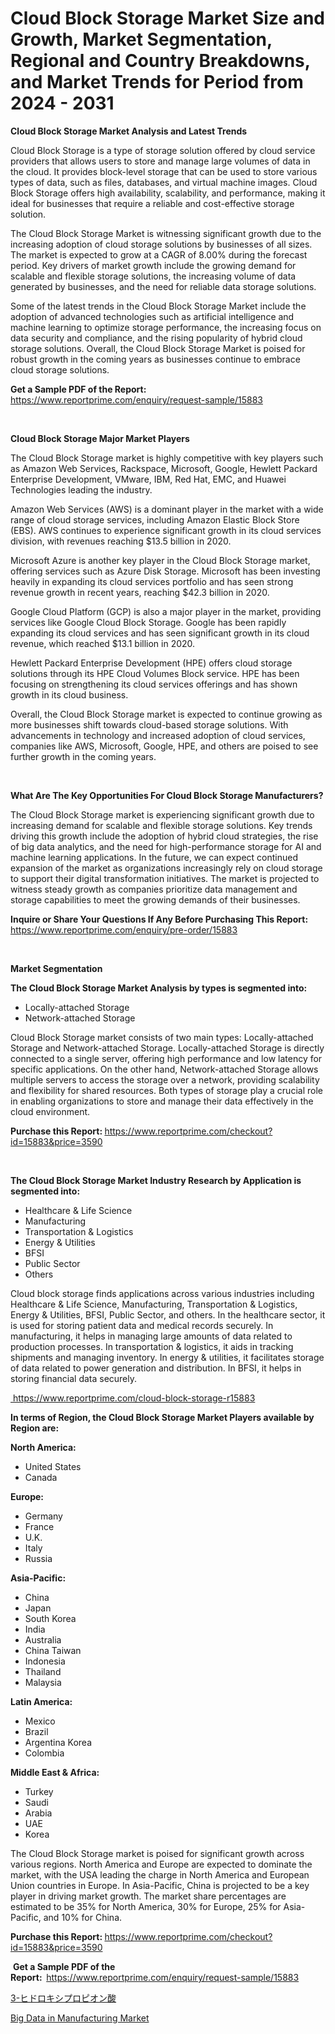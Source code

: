 <p><h1>Cloud Block Storage Market Size and Growth, Market Segmentation, Regional and Country Breakdowns, and Market Trends for Period from 2024 -  2031</h1></p><p><strong>Cloud Block Storage Market Analysis and Latest Trends</strong></p>
<p><p>Cloud Block Storage is a type of storage solution offered by cloud service providers that allows users to store and manage large volumes of data in the cloud. It provides block-level storage that can be used to store various types of data, such as files, databases, and virtual machine images. Cloud Block Storage offers high availability, scalability, and performance, making it ideal for businesses that require a reliable and cost-effective storage solution.</p><p>The Cloud Block Storage Market is witnessing significant growth due to the increasing adoption of cloud storage solutions by businesses of all sizes. The market is expected to grow at a CAGR of 8.00% during the forecast period. Key drivers of market growth include the growing demand for scalable and flexible storage solutions, the increasing volume of data generated by businesses, and the need for reliable data storage solutions.</p><p>Some of the latest trends in the Cloud Block Storage Market include the adoption of advanced technologies such as artificial intelligence and machine learning to optimize storage performance, the increasing focus on data security and compliance, and the rising popularity of hybrid cloud storage solutions. Overall, the Cloud Block Storage Market is poised for robust growth in the coming years as businesses continue to embrace cloud storage solutions.</p></p>
<p><strong>Get a Sample PDF of the Report:&nbsp;</strong> <a href="https://www.reportprime.com/enquiry/request-sample/15883">https://www.reportprime.com/enquiry/request-sample/15883</a></p>
<p>&nbsp;</p>
<p><strong>Cloud Block Storage Major Market Players</strong></p>
<p><p>The Cloud Block Storage market is highly competitive with key players such as Amazon Web Services, Rackspace, Microsoft, Google, Hewlett Packard Enterprise Development, VMware, IBM, Red Hat, EMC, and Huawei Technologies leading the industry. </p><p>Amazon Web Services (AWS) is a dominant player in the market with a wide range of cloud storage services, including Amazon Elastic Block Store (EBS). AWS continues to experience significant growth in its cloud services division, with revenues reaching $13.5 billion in 2020.</p><p>Microsoft Azure is another key player in the Cloud Block Storage market, offering services such as Azure Disk Storage. Microsoft has been investing heavily in expanding its cloud services portfolio and has seen strong revenue growth in recent years, reaching $42.3 billion in 2020.</p><p>Google Cloud Platform (GCP) is also a major player in the market, providing services like Google Cloud Block Storage. Google has been rapidly expanding its cloud services and has seen significant growth in its cloud revenue, which reached $13.1 billion in 2020.</p><p>Hewlett Packard Enterprise Development (HPE) offers cloud storage solutions through its HPE Cloud Volumes Block service. HPE has been focusing on strengthening its cloud services offerings and has shown growth in its cloud business.</p><p>Overall, the Cloud Block Storage market is expected to continue growing as more businesses shift towards cloud-based storage solutions. With advancements in technology and increased adoption of cloud services, companies like AWS, Microsoft, Google, HPE, and others are poised to see further growth in the coming years.</p></p>
<p>&nbsp;</p>
<p><strong>What Are The Key Opportunities For Cloud Block Storage Manufacturers?</strong></p>
<p><p>The Cloud Block Storage market is experiencing significant growth due to increasing demand for scalable and flexible storage solutions. Key trends driving this growth include the adoption of hybrid cloud strategies, the rise of big data analytics, and the need for high-performance storage for AI and machine learning applications. In the future, we can expect continued expansion of the market as organizations increasingly rely on cloud storage to support their digital transformation initiatives. The market is projected to witness steady growth as companies prioritize data management and storage capabilities to meet the growing demands of their businesses.</p></p>
<p><strong>Inquire or Share Your Questions If Any Before Purchasing This Report:</strong> <a href="https://www.reportprime.com/enquiry/pre-order/15883">https://www.reportprime.com/enquiry/pre-order/15883</a></p>
<p>&nbsp;</p>
<p><strong>Market Segmentation</strong></p>
<p><strong>The Cloud Block Storage Market Analysis by types is segmented into:</strong></p>
<p><ul><li>Locally-attached Storage</li><li>Network-attached Storage</li></ul></p>
<p><p>Cloud Block Storage market consists of two main types: Locally-attached Storage and Network-attached Storage. Locally-attached Storage is directly connected to a single server, offering high performance and low latency for specific applications. On the other hand, Network-attached Storage allows multiple servers to access the storage over a network, providing scalability and flexibility for shared resources. Both types of storage play a crucial role in enabling organizations to store and manage their data effectively in the cloud environment.</p></p>
<p><strong>Purchase this Report:&nbsp;</strong><a href="https://www.reportprime.com/checkout?id=15883&price=3590">https://www.reportprime.com/checkout?id=15883&price=3590</a></p>
<p>&nbsp;</p>
<p><strong>The Cloud Block Storage Market Industry Research by Application is segmented into:</strong></p>
<p><ul><li>Healthcare & Life Science</li><li>Manufacturing</li><li>Transportation & Logistics</li><li>Energy & Utilities</li><li>BFSI</li><li>Public Sector</li><li>Others</li></ul></p>
<p><p>Cloud block storage finds applications across various industries including Healthcare & Life Science, Manufacturing, Transportation & Logistics, Energy & Utilities, BFSI, Public Sector, and others. In the healthcare sector, it is used for storing patient data and medical records securely. In manufacturing, it helps in managing large amounts of data related to production processes. In transportation & logistics, it aids in tracking shipments and managing inventory. In energy & utilities, it facilitates storage of data related to power generation and distribution. In BFSI, it helps in storing financial data securely.</p></p>
<p><a href="https://www.reportprime.com/cloud-block-storage-r15883">&nbsp;https://www.reportprime.com/cloud-block-storage-r15883</a></p>
<p><strong>In terms of Region, the Cloud Block Storage Market Players available by Region are:</strong></p>
<p>
    <p> <strong> North America: </strong>
        <ul>
            <li>United States</li>
            <li>Canada</li>
        </ul>
        </p> 
    <p> <strong> Europe: </strong>
        <ul>
            <li>Germany</li>
            <li>France</li>
            <li>U.K.</li>
            <li>Italy</li>
            <li>Russia</li>
        </ul>
        </p> 
    <p> <strong> Asia-Pacific: </strong>
        <ul>
            <li>China</li>
            <li>Japan</li>
            <li>South Korea</li>
            <li>India</li>
            <li>Australia</li>
            <li>China Taiwan</li>
            <li>Indonesia</li>
            <li>Thailand</li>
            <li>Malaysia</li>
        </ul>
        </p> 
    <p> <strong> Latin America: </strong>
        <ul>
            <li>Mexico</li>
            <li>Brazil</li>
            <li>Argentina Korea</li>
            <li>Colombia</li>
        </ul>
        </p> 
    <p> <strong> Middle East & Africa: </strong>
        <ul>
            <li>Turkey</li>
            <li>Saudi</li>
            <li>Arabia</li>
            <li>UAE</li>
            <li>Korea</li>
        </ul>
    </p>
    </p>
<p><p>The Cloud Block Storage market is poised for significant growth across various regions. North America and Europe are expected to dominate the market, with the USA leading the charge in North America and European Union countries in Europe. In Asia-Pacific, China is projected to be a key player in driving market growth. The market share percentages are estimated to be 35% for North America, 30% for Europe, 25% for Asia-Pacific, and 10% for China.</p></p>
<p><strong>Purchase this Report: </strong><a href="https://www.reportprime.com/checkout?id=15883&price=3590">https://www.reportprime.com/checkout?id=15883&price=3590</a></p>
<p>&nbsp;<strong>Get a Sample PDF of the Report:&nbsp;&nbsp;</strong><a href="https://www.reportprime.com/enquiry/request-sample/15883">https://www.reportprime.com/enquiry/request-sample/15883</a></p>
<p><strong></strong></p>
<p><p><a href="https://github.com/AbigaleHuel/Market-Research-Report-List-2/blob/main/7077268122148.md">3-ヒドロキシプロピオン酸</a></p><p><a href="https://github.com/dx0328/Market-Research-Report-List-3/blob/main/big-data-in-manufacturing-market.md">Big Data in Manufacturing Market</a></p></p>